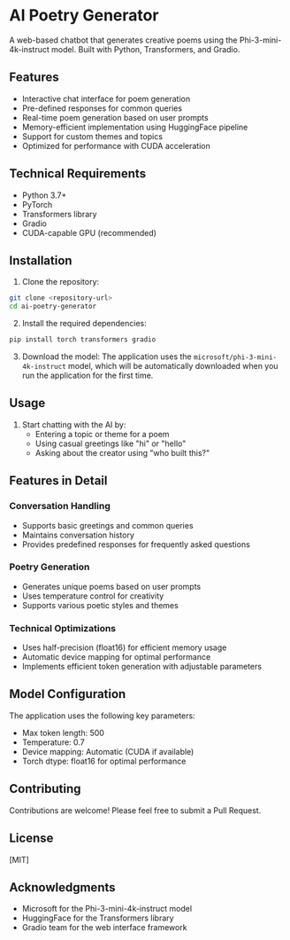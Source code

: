 # AI Poetry Generator

A web-based chatbot that generates creative poems using the Phi-3-mini-4k-instruct model. Built with Python, Transformers, and Gradio.

## Features

- Interactive chat interface for poem generation
- Pre-defined responses for common queries
- Real-time poem generation based on user prompts
- Memory-efficient implementation using HuggingFace pipeline
- Support for custom themes and topics
- Optimized for performance with CUDA acceleration

## Technical Requirements

- Python 3.7+
- PyTorch
- Transformers library
- Gradio
- CUDA-capable GPU (recommended)

## Installation

1. Clone the repository:
```bash
git clone <repository-url>
cd ai-poetry-generator
```

2. Install the required dependencies:
```bash
pip install torch transformers gradio
```

3. Download the model:
The application uses the `microsoft/phi-3-mini-4k-instruct` model, which will be automatically downloaded when you run the application for the first time.

## Usage

1. Start chatting with the AI by:
   - Entering a topic or theme for a poem
   - Using casual greetings like "hi" or "hello"
   - Asking about the creator using "who built this?"

## Features in Detail

### Conversation Handling
- Supports basic greetings and common queries
- Maintains conversation history
- Provides predefined responses for frequently asked questions

### Poetry Generation
- Generates unique poems based on user prompts
- Uses temperature control for creativity
- Supports various poetic styles and themes

### Technical Optimizations
- Uses half-precision (float16) for efficient memory usage
- Automatic device mapping for optimal performance
- Implements efficient token generation with adjustable parameters

## Model Configuration

The application uses the following key parameters:
- Max token length: 500
- Temperature: 0.7
- Device mapping: Automatic (CUDA if available)
- Torch dtype: float16 for optimal performance

## Contributing

Contributions are welcome! Please feel free to submit a Pull Request.

## License

[MIT]

## Acknowledgments

- Microsoft for the Phi-3-mini-4k-instruct model
- HuggingFace for the Transformers library
- Gradio team for the web interface framework
